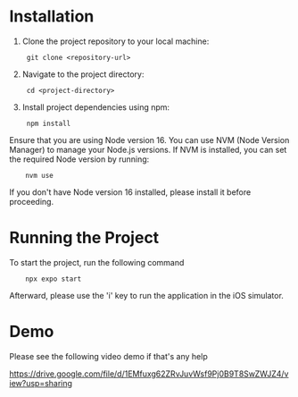 # Installation

1. Clone the project repository to your local machine:

        git clone <repository-url>

2. Navigate to the project directory:

        cd <project-directory>

3. Install project dependencies using npm:

        npm install

Ensure that you are using Node version 16. You can use NVM (Node Version Manager) to manage your Node.js versions. If NVM is installed, you can set the required Node version by running:

        nvm use

If you don't have Node version 16 installed, please install it before proceeding.

# Running the Project

To start the project, run the following command

        npx expo start


Afterward, please use the 'i' key to run the application in the iOS simulator. 

# Demo

Please see the following video demo if that's any help

https://drive.google.com/file/d/1EMfuxg62ZRvJuvWsf9Pj0B9T8SwZWJZ4/view?usp=sharing